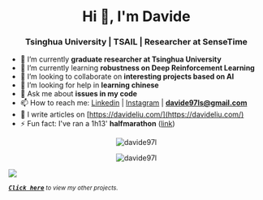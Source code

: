 <h1 align="center">Hi 👋, I'm Davide</h1>
<h3 align="center">Tsinghua University | TSAIL | Researcher at SenseTime</h3>
<!--
**davide97l/davide97l** is a ✨ _special_ ✨ repository because its `README.md` (this file) appears on your GitHub profile.-->

- 🔭 I’m currently **graduate researcher at Tsinghua University**
- 🌱 I’m currently learning **robustness on Deep Reinforcement Learning**
- 👯 I’m looking to collaborate on **interesting projects based on AI**
- 🤔 I’m looking for help in **learning chinese**
- 💬 Ask me about **issues in my code**
- 📫 How to reach me: [Linkedin](https://www.linkedin.com/in/davide-liu-9a39a3123/) | [Instagram](https://www.instagram.com/_davide_liu/) | **davide97ls@gmail.com**
- 📝 I write articles on [https://davideliu.com/](https://davideliu.com/)
- ⚡ Fun fact: I've ran a 1h13' **halfmarathon** ([link](https://www.strava.com/activities/6846835653))
<p align="center"><img align="center" src="https://github-readme-stats.vercel.app/api/top-langs/?username=davide97l&layout=compact&hide=html" alt="davide97l" /></p>

<p align="center"><img src="https://github-readme-stats.vercel.app/api?username=davide97l&show_icons=true" alt="davide97l" /></p>

![](https://hit.yhype.me/github/profile?user_id=41103541)

<sup><kbd>***[Click here](https://github.com/davide97l/my-views-counter)***</kbd> *to view my other projects.</sup>* <br>
